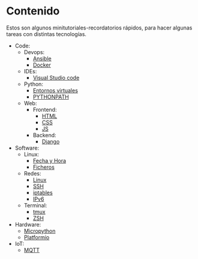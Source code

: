 # Contenido

Estos son algunos minitutoriales-recordatorios rápidos, para hacer algunas tareas con distintas tecnologías.

* Code:
    * Devops:
        * [Ansible](code/devops/ansible/ansible.md)
        * [Docker](code/devops/docker/docker-aclaraciones.md)
    * IDEs:
        * [Visual Studio code](code/ides/vscode/vscode.md)
    * Python:
        * [Entornos virtuales](code/python/venv/venv-introduccion.md)
        * [PYTHONPATH](code/python/python-pythonpath.md)
    * Web:
        * Frontend:
            * [HTML](code/web/frontend/html/html-indice.md)
            * [CSS](code/web/frontend/css/css-plugins.md)
            * [JS](code/web/frontend/js/js-indice.md)
        * Backend:
            * [Django](code/web/backend/django/django.md)
* Software:
    * Linux:
        * [Fecha y Hora](sw/linux/linux-fecha-hora.md)
        * [Ficheros](sw/linux/linux-ficheros.md)
    * Redes:
        * [Linux](sw/redes/redes-linux.md)
        * [SSH](sw/redes/redes-ssh.md)
        * [iptables](sw/redes/redes-iptables.md)
        * [IPv6](sw/redes/redes-ipv6.md)
    * Terminal:
        * [tmux](sw/terminal/terminal-tmux.md)
        * [ZSH](sw/terminal/terminal-zsh.md)
* Hardware:
    * [Micropython](hw/upython/upython-informacion.md)
    * [Platformio](hw/pio/pio-informacion.md)
* IoT:
    * [MQTT](iot/mqtt/mqtt.md)